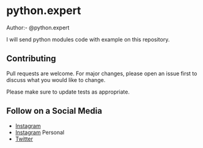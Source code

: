 # python.expert

Author:- @python.expert

I will send python modules code with example on this repository.


## Contributing
Pull requests are welcome. For major changes, please open an issue first to discuss what you would like to change.

Please make sure to update tests as appropriate.

## Follow on a Social Media
- [Instagram](https://bit.ly/3b9Qeo4)
- [Instagram](https://bit.ly/32SXHV0) Personal
- [Twitter](https://bit.ly/3dbLJLC)

